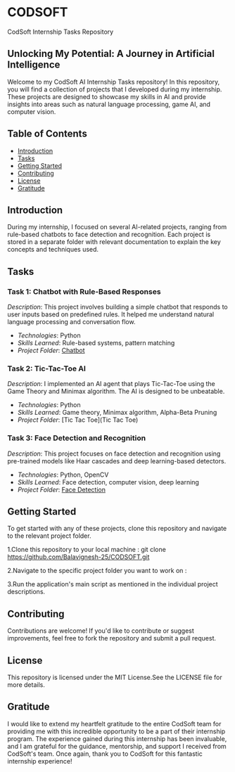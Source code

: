 # CODSOFT
CodSoft Internship Tasks Repository

## Unlocking My Potential: A Journey in Artificial Intelligence

Welcome to my CodSoft AI Internship Tasks repository! In this repository, you will find a collection of projects that I developed during my internship. These projects are designed to showcase my skills in AI and provide insights into areas such as natural language processing, game AI, and computer vision.

## Table of Contents
- [Introduction](#introduction)
- [Tasks](#tasks)
- [Getting Started](#getting-started)
- [Contributing](#contributing)
- [License](#license)
- [Gratitude](#gratitude)

## Introduction
During my internship, I focused on several AI-related projects, ranging from rule-based chatbots to face detection and recognition. Each project is stored in a separate folder with relevant documentation to explain the key concepts and techniques used.

## Tasks

### Task 1: Chatbot with Rule-Based Responses
*Description*: This project involves building a simple chatbot that responds to user inputs based on predefined rules. It helped me understand natural language processing and conversation flow.

- *Technologies*: Python
- *Skills Learned*: Rule-based systems, pattern matching
- *Project Folder*: [Chatbot](./Chatbot)

### Task 2: Tic-Tac-Toe AI
*Description*: I implemented an AI agent that plays Tic-Tac-Toe using the Game Theory and Minimax algorithm. The AI is designed to be unbeatable.

- *Technologies*: Python
- *Skills Learned*: Game theory, Minimax algorithm, Alpha-Beta Pruning
- *Project Folder*: [Tic Tac Toe](Tic Tac Toe)

### Task 3: Face Detection and Recognition
*Description*: This project focuses on face detection and recognition using pre-trained models like Haar cascades and deep learning-based detectors.

- *Technologies*: Python, OpenCV
- *Skills Learned*: Face detection, computer vision, deep learning
- *Project Folder*: [Face Detection](./Face-Detection)

## Getting Started
To get started with any of these projects, clone this repository and navigate to the relevant project folder.

1.Clone this repository to your local machine : git clone https://github.com/Balavignesh-25/CODSOFT.git

2.Navigate to the specific project folder you want to work on : 

3.Run the application's main script as mentioned in the individual project descriptions.

## Contributing
Contributions are welcome! If you'd like to contribute or suggest improvements, feel free to fork the repository and submit a pull request.

## License
This repository is licensed under the MIT License.See the LICENSE file for more details.

## Gratitude
I would like to extend my heartfelt gratitude to the entire CodSoft team for providing me with this incredible opportunity to be a part of their internship program. The experience gained during this internship has been invaluable, and I am grateful for the guidance, mentorship, and support I received from CodSoft's team. Once again, thank you to CodSoft for this fantastic internship experience!
